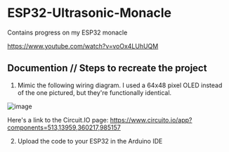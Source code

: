 # ESP32-Ultrasonic-Monacle

Contains progress on my ESP32 monacle

https://www.youtube.com/watch?v=voOx4LUhUQM

## Documention // Steps to recreate the project

1. Mimic the following wiring diagram. I used a 64x48 pixel OLED instead of the one pictured, but they're functionally identical.

![image](https://user-images.githubusercontent.com/27019702/165429024-f30e5e33-fa4c-496a-a7b1-71ce805893c4.png)

Here's a link to the Circuit.IO page: https://www.circuito.io/app?components=513,13959,360217,985157

2. Upload the code to your ESP32 in the Arduino IDE
